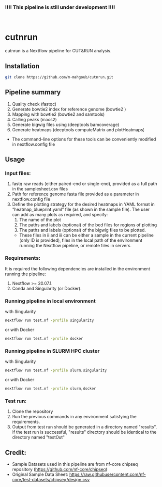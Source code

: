 ### **!!!! This pipeline is still under development !!!!**
<br>

# cutnrun

cutnrun is a Nextflow pipeline for CUT&RUN analysis.

## Installation

```bash
git clone https://github.com/m-mahgoub/cutnrun.git
```

## Pipeline summary
1. Quality check (fastqc)
2. Generate bowtie2 index for reference genome (bowtie2 )
3. Mapping with bowtie2 (bowtie2 and samtools)
4. Calling peaks (macs2)
5. Generate bigwig files using (deeptools bamcoverage)
6. Generate heatmaps (deeptools computeMatrix and plotHeatmaps)
* The command-line options for these tools can be conveniently modified in nextflow.config file




## Usage
### Input files:
1. fastq raw reads (either paired-end or single-end), provided as a full path in the samplesheet.csv files
2. Path for reference genome fasta file provided as a parameter in nextflow.config file
3. Define the plotting strategy for the desired heatmaps in YAML format in “heatmap_blueprint.yaml” file (as shown in the sample file). The user can add as many plots as required, and specify:
     1) The name of the plot
     2) The paths and labels (optional) of the bed files for regions of plotting
     3) The paths and labels (optional) of the bigwig files to be plotted.
    * These files in ii and iii can be either a sample in the current pipeline (only ID is provided), files in the local path of the environment running the Nextflow pipeline, or remote files in servers.

### Requirements:
It is required the following dependencies are installed in the environment running the pipeline:
1. Nextflow >= 20.07.1.
2. Conda and Singularity (or Docker).

### Running pipeline in local environment
with Singularity
```bash
nextflow run test.nf -profile singularity
```
or with Docker
```bash
nextflow run test.nf -profile docker
```

### Running pipeline in SLURM HPC cluster
with Singularity
```bash
nextflow run test.nf -profile slurm,singularity
```
or with Docker
```bash
nextflow run test.nf -profile slurm,docker
```

### Test run: 
1. Clone the repository
2. Run the previous commands in any environment satisfying the requirements.
3. Output from test run should be generated in a directory named "results". If the test run is successful, "results" directory should be identical to the directory named "testOut"

## Credit:
- Sample Datasets used in this pipeline are from nf-core chipseq repository (https://github.com/nf-core/chipseq)
- Original Sample Data Sheet: https://raw.githubusercontent.com/nf-core/test-datasets/chipseq/design.csv
